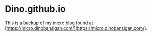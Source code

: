 # Dino.github.io

This is a backup of my micro blog found at [https://micro.dinobansigan.com/](https://micro.dinobansigan.com/).
